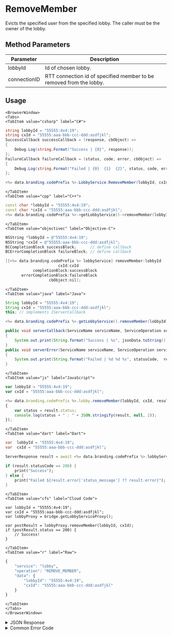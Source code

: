# RemoveMember

Evicts the specified user from the specified lobby. The caller must be the owner of the lobby.




<PartialServop service_name="lobby" operation_name="REMOVE_MEMBER" />

## Method Parameters
Parameter | Description
--------- | -----------
lobbyId | Id of chosen lobby.
connectionID | RTT connection id of specified member to be removed from the lobby.

## Usage

```mdx-code-block
<BrowserWindow>
<Tabs>
<TabItem value="csharp" label="C#">
```

```csharp
string lobbyId = "55555:4v4:19";
string cxId = "55555:aaa-bbb-ccc-ddd:asdfjkl";
SuccessCallback successCallback = (response, cbObject) =>
{
    Debug.Log(string.Format("Success | {0}", response));
};
FailureCallback failureCallback = (status, code, error, cbObject) =>
{
    Debug.Log(string.Format("Failed | {0}  {1}  {2}", status, code, error));
};

<%= data.branding.codePrefix %>.LobbyService.RemoveMember(lobbyId, cxId, successCallback, failureCallback);
```

```mdx-code-block
</TabItem>
<TabItem value="cpp" label="C++">
```

```cpp
const char *lobbyId = "55555:4v4:19";
const char *cxId = "55555:aaa-bbb-ccc-ddd:asdfjkl";
<%= data.branding.codePrefix %>->getLobbyService()->removeMember(lobbyId, cxId, this);
```

```mdx-code-block
</TabItem>
<TabItem value="objectivec" label="Objective-C">
```

```objectivec
NSString *lobbyId = @"55555:4v4:19";
NSString *cxId = @"55555:aaa-bbb-ccc-ddd:asdfjkl";
BCCompletionBlock successBlock;      // define callback
BCErrorCompletionBlock failureBlock; // define callback

[[<%= data.branding.codePrefix %> lobbyService] removeMember:lobbyId
                       cxId:cxId
            completionBlock:successBlock
       errorCompletionBlock:failureBlock
                   cbObject:nil];
```

```mdx-code-block
</TabItem>
<TabItem value="java" label="Java">
```

```java
String lobbyId = "55555:4v4:19";
String cxId = "55555:aaa-bbb-ccc-ddd:asdfjkl";
this; // implements IServerCallback

<%= data.branding.codePrefix %>.getLobbyService().removeMember(lobbyId, cxId, this);

public void serverCallback(ServiceName serviceName, ServiceOperation serviceOperation, JSONObject jsonData)
{
    System.out.print(String.format("Success | %s", jsonData.toString()));
}
public void serverError(ServiceName serviceName, ServiceOperation serviceOperation, int statusCode, int reasonCode, String jsonError)
{
    System.out.print(String.format("Failed | %d %d %s", statusCode,  reasonCode, jsonError.toString()));
}
```

```mdx-code-block
</TabItem>
<TabItem value="js" label="JavaScript">
```

```javascript
var lobbyId = "55555:4v4:19";
var cxId = "55555:aaa-bbb-ccc-ddd:asdfjkl";

<%= data.branding.codePrefix %>.lobby.removeMember(lobbyId, cxId, result =>
{
	var status = result.status;
	console.log(status + " : " + JSON.stringify(result, null, 2));
});
```

```mdx-code-block
</TabItem>
<TabItem value="dart" label="Dart">
```

```dart
var  lobbyId = "55555:4v4:19";
var  cxId = "55555:aaa-bbb-ccc-ddd:asdfjkl";

ServerResponse result = await <%= data.branding.codePrefix %>.lobbyService.removeMember(lobbyId:lobbyId, cxId:cxId);

if (result.statusCode == 200) {
    print("Success");
} else {
    print("Failed ${result.error['status_message'] ?? result.error}");
}
```

```mdx-code-block
</TabItem>
<TabItem value="cfs" label="Cloud Code">
```

```cfscript
var lobbyId = "55555:4v4:19";
var cxId = "55555:aaa-bbb-ccc-ddd:asdfjkl";
var lobbyProxy = bridge.getLobbyServiceProxy();

var postResult = lobbyProxy.removeMember(lobbyId, cxId);
if (postResult.status == 200) {
    // Success!
}
```

```mdx-code-block
</TabItem>
<TabItem value="r" label="Raw">
```

```r
{
	"service": "lobby",
	"operation": "REMOVE_MEMBER",
	"data": {
		"lobbyId": "55555:4v4:19",
		"cxId": "55555:aaa-bbb-ccc-ddd:asdfjkl"
	}
}
```

```mdx-code-block
</TabItem>
</Tabs>
</BrowserWindow>
```

<details>
<summary>JSON Response</summary>

```json
{
    "status": 200,
    "data": {}
}
```
</details>

<details>
<summary>Common Error Code</summary>

### Status Codes
Code | Name | Description
---- | ---- | -----------
40601 | RTT_NOT_ENABLED | RTT must be enabled for this feature

</details>


